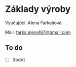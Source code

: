 # Základy výroby

Vyučujúci: Alena Farkašová

Mail: farka.alena187@gmail.com

## To do

- [ ] [todo]